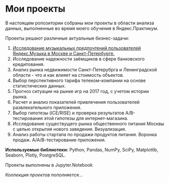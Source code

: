 # Мои проекты

В настоящем ропозитории собраны мои проекты в области анализа данных, выполненные во время моего обучения в Яндекс.Практикум.   

Проекты решают различные актуальные бизнес-задачи:
1. [Исследование музыкальных предпочтений пользователей Яндекс.Музыка в Москве и Санкт-Петербурге.](https://github.com/key-basova/My_projects/blob/main/1.%20%D0%AF%D0%BD%D0%B4%D0%B5%D0%BA%D1%81.%D0%9C%D1%83%D0%B7%D1%8B%D0%BA%D0%B0%20%D0%B2%20%D0%A1%D0%9F%D0%B1%20%D0%B8%20%D0%9C%D0%A1%D0%9A/)
2. Исследование надежности заёмщиков в сфере банковского кредитования.
3. Анализ рынка недвижимости Санкт-Петерубрга и Ленинградской области - что и как влияет на стоимость объектов.
4. Выбор перспективного тарифа телеком-компании на основе статистических данных.
5. Прогноз ситуации на рынке игр на 2017 год, с учетом истории рынка.
6. Расчет и анализ показателей привлечения пользователей развлекательного приложения.
7. Выбор гипотезы (ICE/RISE) и проверка результатов А/В-тестирования этой гипотезы для интернет-магазина.
8. Исследование существущего рынка общественного питания Москвы с целью открытия нового заведения. Визуализация.
9. Анализ работы стартапа по продажи продуктов питания. Воронка продаж. А/А/В-тестирование приложения.

**Используемые библиотеки:** Python, Pandas, NumPy, SciPy, Matplotlib, Seaborn, Plotly, PostgreSQL.

Проекты выполнены в Jupyter.Notebook

*Коллекция проектов пополняется...*
